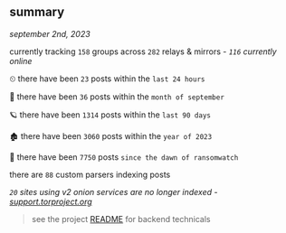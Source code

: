 
## summary
_september 2nd, 2023_

currently tracking `158` groups across `282` relays & mirrors - _`116` currently online_

⏲ there have been `23` posts within the `last 24 hours`

🦈 there have been `36` posts within the `month of september`

🪐 there have been `1314` posts within the `last 90 days`

🏚 there have been `3060` posts within the `year of 2023`

🦕 there have been `7750` posts `since the dawn of ransomwatch`

there are `88` custom parsers indexing posts

_`20` sites using v2 onion services are no longer indexed - [support.torproject.org](https://support.torproject.org/onionservices/v2-deprecation/)_

> see the project [README](https://github.com/joshhighet/ransomwatch#ransomwatch--) for backend technicals
